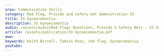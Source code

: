```yaml
---
area: Communication Skills
category: Red Flag, Provide and safety net demonstration 33
title: 33 Gynaecomastia
description: 33 Gynaecomastia
audio: /assets/audio/Red Flags Questions, Provide & Safety Nets - 33 Gynaecomastia - MQ.mp3
article: /assets/publication/33 Gynaecomastia.pdf
www: 
keywords: Keith Birrell, Tamzin Ross, red flag, Gynaecomastia
youtube: 
--- 
```

